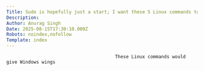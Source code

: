 ```yaml
---
Title: Sudo is hopefully just a start; I want these 5 Linux commands to come to Windows next
Description: 
Author: Anurag Singh
Date: 2025-08-15T17:30:10.000Z
Robots: noindex,nofollow
Template: index
---
```


                                            These Linux commands would give Windows wings
                                        